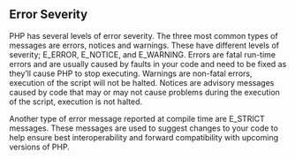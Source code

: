 ## **Error Severity**

PHP has several levels of error severity. The three most common types of messages are errors, notices and warnings. These have different levels of severity; E\_ERROR, E\_NOTICE, and E\_WARNING. Errors are fatal run-time errors and are usually caused by faults in your code and need to be fixed as they’ll cause PHP to stop executing. Warnings are non-fatal errors, execution of the script will not be halted. Notices are advisory messages caused by code that may or may not cause problems during the execution of the script, execution is not halted.

Another type of error message reported at compile time are E\_STRICT messages. These messages are used to suggest changes to your code to help ensure best interoperability and forward compatibility with upcoming versions of PHP.

